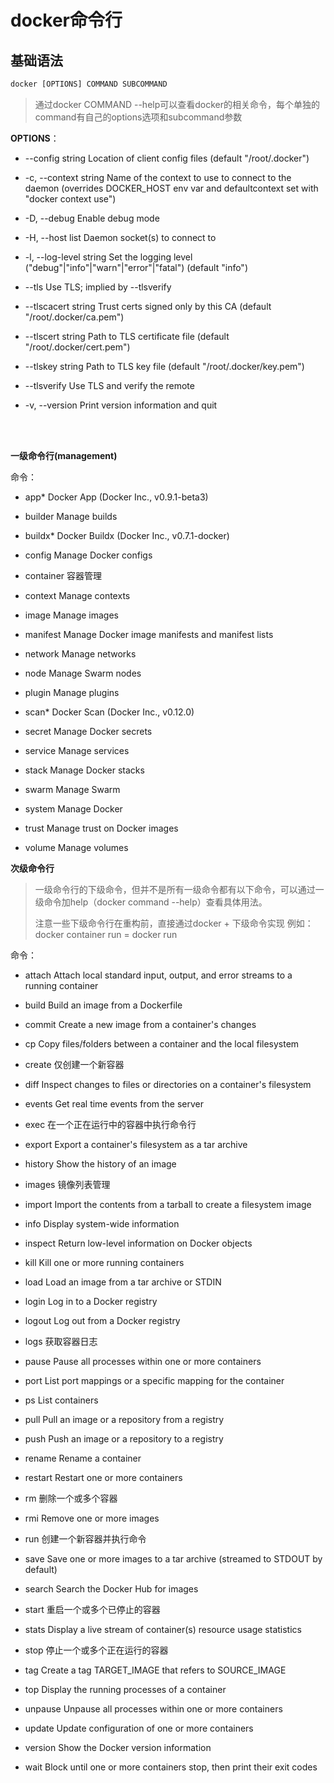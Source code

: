 # docker命令行

## 基础语法
```dockerfile
docker [OPTIONS] COMMAND SUBCOMMAND
```

> 通过docker COMMAND --help可以查看docker的相关命令，每个单独的command有自己的options选项和subcommand参数

**OPTIONS**：

-   --config string      Location of client config files (default "/root/.docker")

-  -c, --context string     Name of the context to use to connect to the daemon (overrides DOCKER_HOST env var and defaultcontext set with "docker context use")

-  -D, --debug              Enable debug mode

-  -H, --host list          Daemon socket(s) to connect to

-  -l, --log-level string   Set the logging level ("debug"|"info"|"warn"|"error"|"fatal") (default "info")

-  --tls                Use TLS; implied by --tlsverify

-  --tlscacert string   Trust certs signed only by this CA (default "/root/.docker/ca.pem")

-  --tlscert string     Path to TLS certificate file (default "/root/.docker/cert.pem")

-  --tlskey string      Path to TLS key file (default "/root/.docker/key.pem")

-  --tlsverify          Use TLS and verify the remote

-  -v, --version            Print version information and quit


<br><br>


**一级命令行(management)**

命令：

-  app*        Docker App (Docker Inc., v0.9.1-beta3)

-  builder     Manage builds

-  buildx*     Docker Buildx (Docker Inc., v0.7.1-docker)

-  config      Manage Docker configs

-  container   容器管理

-  context     Manage contexts

-  image       Manage images

-  manifest    Manage Docker image manifests and manifest lists

-  network     Manage networks

-  node        Manage Swarm nodes

-  plugin      Manage plugins

-  scan*       Docker Scan (Docker Inc., v0.12.0)

-  secret      Manage Docker secrets

-  service     Manage services

-  stack       Manage Docker stacks

-  swarm       Manage Swarm

-  system      Manage Docker

-  trust       Manage trust on Docker images

-  volume      Manage volumes


**次级命令行**

>一级命令行的下级命令，但并不是所有一级命令都有以下命令，可以通过一级命令加help（docker command --help）查看具体用法。
>
>注意一些下级命令行在重构前，直接通过docker + 下级命令实现
>例如：docker container run = docker run

命令：

-  attach      Attach local standard input, output, and error streams to a running container

-  build       Build an image from a Dockerfile

-  commit      Create a new image from a container's changes

-  cp          Copy files/folders between a container and the local filesystem

-  create      仅创建一个新容器

-  diff        Inspect changes to files or directories on a container's filesystem

-  events      Get real time events from the server

-  exec        在一个正在运行中的容器中执行命令行

-  export      Export a container's filesystem as a tar archive

-  history     Show the history of an image

-  images      镜像列表管理

-  import      Import the contents from a tarball to create a filesystem image

-  info        Display system-wide information

-  inspect     Return low-level information on Docker objects

-  kill        Kill one or more running containers

-  load        Load an image from a tar archive or STDIN

-  login       Log in to a Docker registry

-  logout      Log out from a Docker registry

-  logs        获取容器日志

-  pause       Pause all processes within one or more containers

-  port        List port mappings or a specific mapping for the container

-  ps          List containers

-  pull        Pull an image or a repository from a registry

-  push        Push an image or a repository to a registry

-  rename      Rename a container

-  restart     Restart one or more containers

-  rm          删除一个或多个容器

-  rmi         Remove one or more images

-  run         创建一个新容器并执行命令

-  save        Save one or more images to a tar archive (streamed to STDOUT by default)

-  search      Search the Docker Hub for images

-  start       重启一个或多个已停止的容器

-  stats       Display a live stream of container(s) resource usage statistics

-  stop        停止一个或多个正在运行的容器

-  tag         Create a tag TARGET_IMAGE that refers to SOURCE_IMAGE

-  top         Display the running processes of a container

-  unpause     Unpause all processes within one or more containers

-  update      Update configuration of one or more containers

-  version     Show the Docker version information

-  wait        Block until one or more containers stop, then print their exit codes

